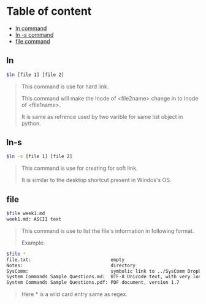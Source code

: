 # Table of content

- [ln command](#ln)
- [ln -s command](#ln-s)
- [file command](#file)

## **ln**

```bash
$ln [file 1] [file 2]
```

>This command is use for hard link.
>
>This command will make the Inode of \<file2name> change in to Inode of \<file1name>.
>
>It is same as refrence used by two varible for same list object in python.
>
## **ln-s**

```bash
$ln -s [file 1] [file 2]
```

> This command is use for creating for soft link.
>
> It is similar to the desktop shortcut present in Windos's OS.

## **file**

```bash
$file week1.md
week1.md: ASCII text
```

>This command is use to list the file's information in following format.
>
>Example:

```bash
$file *
file.txt:                             empty
Notes:                                directory
SysComm:                              symbolic link to ../SysComm Dropbox
System Commands Sample Questions.md:  UTF-8 Unicode text, with very long lines
System Commands Sample Questions.pdf: PDF document, version 1.7
```

>Here * is a wild card entry same as regex.

